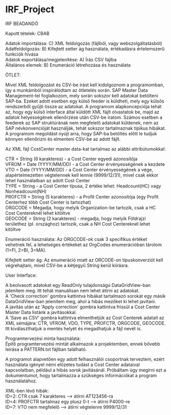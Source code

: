 # IRF_Project
IRF BEADANDÓ

Kapott tételek: CBAB

Adatok importálása: C) XML feldolgozás (fájlból, vagy webszolgáltatásból)  
Adatfeldolgozás: B) Kifejtett setter ág használata, értékadásra értelemszerű funkciók hívása  
Adatok exportálása/megjelenítése: A) Írás CSV fájlba  
Általános elemek: B) Enumeráció létrehozása és használata  

ÖTLET:

Mivel XML feldolgozást és CSV-be írást kell kidolgoznom a programomban, így a munkámból inspirálódtam az ötletelés során. SAP Master Data Management-tel foglalkozom, mely során sokszor kell adatokat betölteni SAP-ba. Ezeket adott esetben egy külső feeder is küldheti, mely egy külsős rendszerből gyűjti össze az adatokat. A programom alapkoncepciója tehát az, hogy egy külső interface által küldött XML fájlt olvastatok be, majd az adatok helyességének ellenőrzése után CSV-be íratom. Számos esetben a feederek az SAP struktúrának nem megfelelő adatokat küldenek, nem az SAP névkonvencióját használják, tehát sokszor tartalmaznak tipikus hibákat. A programom megoldást nyújt arra, hogy SAP-ba betöltés előtt le tudjuk könnyen ellenőrizni és elmenteni CSV-be az adott fájlt.  

Az XML fájl CostCenter master data-kat tartalmaz az alábbi attribútumokkal:

CTR = String (6 karakteres) - a Cost Center egyedi azonosítója  
VFROM = Date (YYYY/MM/DD) - a Cost Center érvényességének a kezdete  
VTO = Date (YYYY/MM/DD) - a Cost Center érvényességének a vége, alapértelmezetten végtelennek kell lennie (9999/12/31), mivel csak ekkor lehet használatban az adott Cost Center  
TYPE = String - a Cost Center típusa, 2 értéke lehet: Headcount(HC) vagy Nonheadcount(NH)  
PROFCTR = String (5 karakteres) - a Profit Center azonosítója (egy Profit Centerhez több Cost Center is tartozhat)  
ORGCODE = Megadja, hogy melyik Organization-be tartozik, csak a HC Cost Centereknél lehet kitöltve  
GEOCODE = String (2 karakteres) - megadja, hogy melyik Földrajzi területhez (pl. országhoz) tartozik, csak a NH Cost Centereknél lehet kitöltve  

Enumeráció használata: Az ORGCODE-ok csak 3 specifikus értéket vehetnek fel, a lehetséges értékeket az OrgCodes enumerációban tárolom (1=FI, 2=BI, 3=MA).

Kifejtett setter ág: Az enumeráció miatt az ORCODE-on típuskonverziót kell végrehajtani, mivel CSV-be a kétjegyű String kerül kiírásra.

User Interface:

A beolvasott adatokat egy ReadOnly tulajdonságú DataGridView-ban jelenítem meg. Itt tehát manuálisan nem lehet átírni az adatokat.  
A 'Check correction' gombra kattintva hibákat tartalmazó sorokat egy másik DataGridView-ban jelenítem meg, ahol a hibás mezőket ki lehet javítani.  
A javítás után az 'Apply correction' gombra kattintva frissül a Cost Center Master Data listánk a javításokkal.  
A 'Save as CSV' gombra kattintva elmenthetjük az Cost Centerek adatait az XML sémájára: CTR, VFROM, VDO, TYPE, PROFCTR, ORGCODE, GEOCODE. Itt kiválaszthatjuk a mentés helyét és megadhatjuk a fájl nevét is.

Programtervezési minta használata:  
Építő programtervezési mintát alkalmazok a projektemben, ennek bővebb leírása a PATTERN.txt fájlban található.

A programot alapvetően egy adott felhasználói csoportnak terveztem, ezért használata igényel némi előzetes tudást a Cost Center adataival kapcsolatban, például a hibás sorok javításánál. Próbáltam úgy megírni ezt a dokumentumot, hogy tartalmazza a szükséges információkat a program használatához.

XML-ben lévő hibák:  
ID=2: CTR csak 7 karakteres --> átírni AT123456-ra  
ID=4: PROFCTR tartalmaz egy plusz 0-t --> átírni P4000-re  
ID=7: VTO nem megfelelő --> átírni végtelenre 9999/12/31  